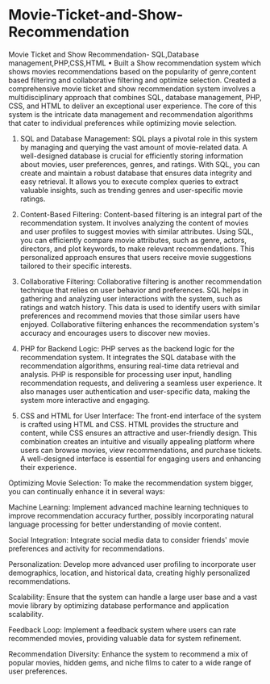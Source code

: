 # Movie-Ticket-and-Show-Recommendation
Movie Ticket and Show Recommendation- SQL,Database management,PHP,CSS,HTML • Built a Show recommendation system which shows movies recommendations based on the popularity of genre,content based filtering and collaborative filtering and optimize selection.
Created a comprehensive movie ticket and show recommendation system involves a multidisciplinary approach that combines SQL, database management, PHP, CSS, and HTML to deliver an exceptional user experience. The core of this system is the intricate data management and recommendation algorithms that cater to individual preferences while optimizing movie selection.

1. SQL and Database Management:
SQL plays a pivotal role in this system by managing and querying the vast amount of movie-related data. A well-designed database is crucial for efficiently storing information about movies, user preferences, genres, and ratings. With SQL, you can create and maintain a robust database that ensures data integrity and easy retrieval. It allows you to execute complex queries to extract valuable insights, such as trending genres and user-specific movie ratings.

2. Content-Based Filtering:
Content-based filtering is an integral part of the recommendation system. It involves analyzing the content of movies and user profiles to suggest movies with similar attributes. Using SQL, you can efficiently compare movie attributes, such as genre, actors, directors, and plot keywords, to make relevant recommendations. This personalized approach ensures that users receive movie suggestions tailored to their specific interests.

3. Collaborative Filtering:
Collaborative filtering is another recommendation technique that relies on user behavior and preferences. SQL helps in gathering and analyzing user interactions with the system, such as ratings and watch history. This data is used to identify users with similar preferences and recommend movies that those similar users have enjoyed. Collaborative filtering enhances the recommendation system's accuracy and encourages users to discover new movies.

4. PHP for Backend Logic:
PHP serves as the backend logic for the recommendation system. It integrates the SQL database with the recommendation algorithms, ensuring real-time data retrieval and analysis. PHP is responsible for processing user input, handling recommendation requests, and delivering a seamless user experience. It also manages user authentication and user-specific data, making the system more interactive and engaging.

5. CSS and HTML for User Interface:
The front-end interface of the system is crafted using HTML and CSS. HTML provides the structure and content, while CSS ensures an attractive and user-friendly design. This combination creates an intuitive and visually appealing platform where users can browse movies, view recommendations, and purchase tickets. A well-designed interface is essential for engaging users and enhancing their experience.

Optimizing Movie Selection:
To make the recommendation system bigger, you can continually enhance it in several ways:

Machine Learning: Implement advanced machine learning techniques to improve recommendation accuracy further, possibly incorporating natural language processing for better understanding of movie content.

Social Integration: Integrate social media data to consider friends' movie preferences and activity for recommendations.

Personalization: Develop more advanced user profiling to incorporate user demographics, location, and historical data, creating highly personalized recommendations.

Scalability: Ensure that the system can handle a large user base and a vast movie library by optimizing database performance and application scalability.

Feedback Loop: Implement a feedback system where users can rate recommended movies, providing valuable data for system refinement.

Recommendation Diversity: Enhance the system to recommend a mix of popular movies, hidden gems, and niche films to cater to a wide range of user preferences.
